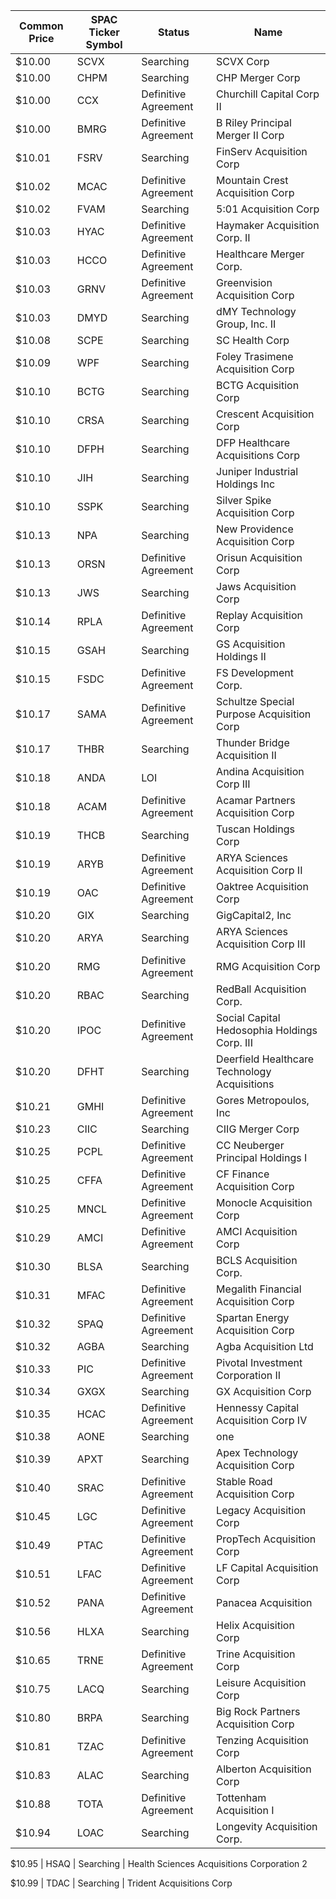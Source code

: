Common Price  | SPAC Ticker Symbol | Status               | Name                                        
------------- | ------------------ | -------------------- | --------------------------------------------
$10.00        | SCVX               | Searching            | SCVX Corp                                   
$10.00        | CHPM               | Searching            | CHP Merger Corp                             
$10.00        | CCX                | Definitive Agreement | Churchill Capital Corp II                   
$10.00        | BMRG               | Definitive Agreement | B Riley Principal Merger II Corp            
$10.01        | FSRV               | Searching            | FinServ Acquisition Corp                    
$10.02        | MCAC               | Definitive Agreement | Mountain Crest Acquisition Corp             
$10.02        | FVAM               | Searching            | 5:01 Acquisition Corp                       
$10.03        | HYAC               | Definitive Agreement | Haymaker Acquisition Corp. II               
$10.03        | HCCO               | Definitive Agreement | Healthcare Merger Corp.                     
$10.03        | GRNV               | Definitive Agreement | Greenvision Acquisition Corp                
$10.03        | DMYD               | Searching            | dMY Technology Group, Inc. II               
$10.08        | SCPE               | Searching            | SC Health Corp                              
$10.09        | WPF                | Searching            | Foley Trasimene Acquisition Corp            
$10.10        | BCTG               | Searching            | BCTG Acquisition Corp                       
$10.10        | CRSA               | Searching            | Crescent Acquisition Corp                   
$10.10        | DFPH               | Searching            | DFP Healthcare Acquisitions Corp            
$10.10        | JIH                | Searching            | Juniper Industrial Holdings Inc             
$10.10        | SSPK               | Searching            | Silver Spike Acquisition Corp               
$10.13        | NPA                | Searching            | New Providence Acquisition Corp             
$10.13        | ORSN               | Definitive Agreement | Orisun Acquisition Corp                     
$10.13        | JWS                | Searching            | Jaws Acquisition Corp                       
$10.14        | RPLA               | Definitive Agreement | Replay Acquisition Corp                     
$10.15        | GSAH               | Searching            | GS Acquisition Holdings II                  
$10.15        | FSDC               | Definitive Agreement | FS Development Corp.                        
$10.17        | SAMA               | Definitive Agreement | Schultze Special Purpose Acquisition Corp   
$10.17        | THBR               | Searching            | Thunder Bridge Acquisition II               
$10.18        | ANDA               | LOI                  | Andina Acquisition Corp III                 
$10.18        | ACAM               | Definitive Agreement | Acamar Partners Acquisition Corp            
$10.19        | THCB               | Searching            | Tuscan Holdings Corp                        
$10.19        | ARYB               | Definitive Agreement | ARYA Sciences Acquisition Corp II           
$10.19        | OAC                | Definitive Agreement | Oaktree Acquisition Corp                    
$10.20        | GIX                | Searching            | GigCapital2, Inc                            
$10.20        | ARYA               | Searching            | ARYA Sciences Acquisition Corp III          
$10.20        | RMG                | Definitive Agreement | RMG Acquisition Corp                        
$10.20        | RBAC               | Searching            | RedBall Acquisition Corp.                   
$10.20        | IPOC               | Definitive Agreement | Social Capital Hedosophia Holdings Corp. III
$10.20        | DFHT               | Searching            | Deerfield Healthcare Technology Acquisitions
$10.21        | GMHI               | Definitive Agreement | Gores Metropoulos, Inc                      
$10.23        | CIIC               | Searching            | CIIG Merger Corp                            
$10.25        | PCPL               | Definitive Agreement | CC Neuberger Principal Holdings I           
$10.25        | CFFA               | Definitive Agreement | CF Finance Acquisition Corp                 
$10.25        | MNCL               | Definitive Agreement | Monocle Acquisition Corp                    
$10.29        | AMCI               | Definitive Agreement | AMCI Acquisition Corp                       
$10.30        | BLSA               | Searching            | BCLS Acquisition Corp.                      
$10.31        | MFAC               | Definitive Agreement | Megalith Financial Acquisition Corp         
$10.32        | SPAQ               | Definitive Agreement | Spartan Energy Acquisition Corp             
$10.32        | AGBA               | Searching            | Agba Acquisition Ltd                        
$10.33        | PIC                | Definitive Agreement | Pivotal Investment Corporation II           
$10.34        | GXGX               | Searching            | GX Acquisition Corp                         
$10.35        | HCAC               | Definitive Agreement | Hennessy Capital Acquisition Corp IV        
$10.38        | AONE               | Searching            | one                                         
$10.39        | APXT               | Searching            | Apex Technology Acquisition Corp            
$10.40        | SRAC               | Definitive Agreement | Stable Road Acquisition Corp                
$10.45        | LGC                | Definitive Agreement | Legacy Acquisition Corp                     
$10.49        | PTAC               | Definitive Agreement | PropTech Acquisition Corp                   
$10.51        | LFAC               | Definitive Agreement | LF Capital Acquisition Corp                 
$10.52        | PANA               | Definitive Agreement | Panacea Acquisition                         
$10.56        | HLXA               | Searching            | Helix Acquisition Corp                      
$10.65        | TRNE               | Definitive Agreement | Trine Acquisition Corp                      
$10.75        | LACQ               | Searching            | Leisure Acquisition Corp                    
$10.80        | BRPA               | Searching            | Big Rock Partners Acquisition Corp          
$10.81        | TZAC               | Definitive Agreement | Tenzing Acquisition Corp                    
$10.83        | ALAC               | Searching            | Alberton Acquisition Corp                   
$10.88        | TOTA               | Definitive Agreement | Tottenham Acquisition I                     
$10.94        | LOAC               | Searching            | Longevity Acquisition Corp.
                
$10.95        | HSAQ               | Searching            | Health Sciences Acquisitions Corporation 2
 
$10.99        | TDAC               | Searching            | Trident Acquisitions Corp                   
